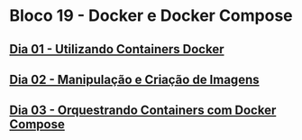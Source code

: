 # Bloco 19 - Docker e Docker Compose

## [Dia 01 - Utilizando Containers Docker](dia-1-utilizando-containers-docker/README.md)

## [Dia 02 - Manipulação e Criação de Imagens](dia-2-dia-2-manipulacao-e-criacao-de-imagens-no-docker/README.md)

## [Dia 03 - Orquestrando Containers com Docker Compose](dia-dia-3-orquestrando-containers-com-docker-compose/README.md)